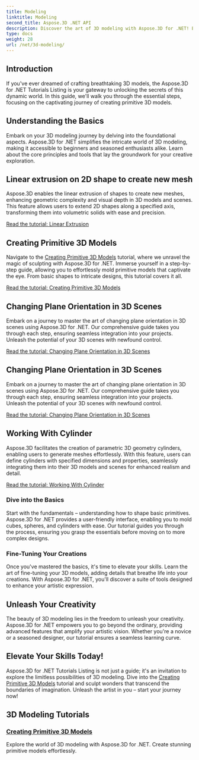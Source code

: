 ```yaml
---
title: Modeling
linktitle: Modeling
second_title: Aspose.3D .NET API
description: Discover the art of 3D modeling with Aspose.3D for .NET! Easily craft captivating primitive models in this comprehensive tutorial. Unleash your creativity today.
type: docs
weight: 28
url: /net/3d-modeling/
---
```


## Introduction

If you've ever dreamed of crafting breathtaking 3D models, the Aspose.3D for .NET Tutorials Listing is your gateway to unlocking the secrets of this dynamic world. In this guide, we'll walk you through the essential steps, focusing on the captivating journey of creating primitive 3D models.

## Understanding the Basics

Embark on your 3D modeling journey by delving into the foundational aspects. Aspose.3D for .NET simplifies the intricate world of 3D modeling, making it accessible to beginners and seasoned enthusiasts alike. Learn about the core principles and tools that lay the groundwork for your creative exploration.

## Linear extrusion on 2D shape to create new mesh

Aspose.3D enables the linear extrusion of shapes to create new meshes, enhancing geometric complexity and visual depth in 3D models and scenes. This feature allows users to extend 2D shapes along a specified axis, transforming them into volumetric solids with ease and precision.

[Read the tutorial: Linear Extrusion](./linear-extrusion/)

## Creating Primitive 3D Models

Navigate to the [Creating Primitive 3D Models](./primitive-3d-models/) tutorial, where we unravel the magic of sculpting with Aspose.3D for .NET. Immerse yourself in a step-by-step guide, allowing you to effortlessly mold primitive models that captivate the eye. From basic shapes to intricate designs, this tutorial covers it all.

[Read the tutorial: Creating Primitive 3D Models](./primitive-3d-models/)

## Changing Plane Orientation in 3D Scenes

Embark on a journey to master the art of changing plane orientation in 3D scenes using Aspose.3D for .NET. Our comprehensive guide takes you through each step, ensuring seamless integration into your projects. Unleash the potential of your 3D scenes with newfound control.

[Read the tutorial: Changing Plane Orientation in 3D Scenes](./change-plane-orientation/)

## Changing Plane Orientation in 3D Scenes

Embark on a journey to master the art of changing plane orientation in 3D scenes using Aspose.3D for .NET. Our comprehensive guide takes you through each step, ensuring seamless integration into your projects. Unleash the potential of your 3D scenes with newfound control.

[Read the tutorial: Changing Plane Orientation in 3D Scenes](./change-plane-orientation/)


## Working With Cylinder

Aspose.3D facilitates the creation of parametric 3D geometry cylinders, enabling users to generate meshes effortlessly. With this feature, users can define cylinders with specified dimensions and properties, seamlessly integrating them into their 3D models and scenes for enhanced realism and detail.

[Read the tutorial: Working With Cylinder](./working-with-cylinder/)



### Dive into the Basics

Start with the fundamentals – understanding how to shape basic primitives. Aspose.3D for .NET provides a user-friendly interface, enabling you to mold cubes, spheres, and cylinders with ease. Our tutorial guides you through the process, ensuring you grasp the essentials before moving on to more complex designs.

### Fine-Tuning Your Creations

Once you've mastered the basics, it's time to elevate your skills. Learn the art of fine-tuning your 3D models, adding details that breathe life into your creations. With Aspose.3D for .NET, you'll discover a suite of tools designed to enhance your artistic expression.

## Unleash Your Creativity

The beauty of 3D modeling lies in the freedom to unleash your creativity. Aspose.3D for .NET empowers you to go beyond the ordinary, providing advanced features that amplify your artistic vision. Whether you're a novice or a seasoned designer, our tutorial ensures a seamless learning curve.

## Elevate Your Skills Today!

Aspose.3D for .NET Tutorials Listing is not just a guide; it's an invitation to explore the limitless possibilities of 3D modeling. Dive into the [Creating Primitive 3D Models](./primitive-3d-models/) tutorial and sculpt wonders that transcend the boundaries of imagination. Unleash the artist in you – start your journey now!
## 3D Modeling Tutorials
### [Creating Primitive 3D Models](./primitive-3d-models/)
Explore the world of 3D modeling with Aspose.3D for .NET. Create stunning primitive models effortlessly.